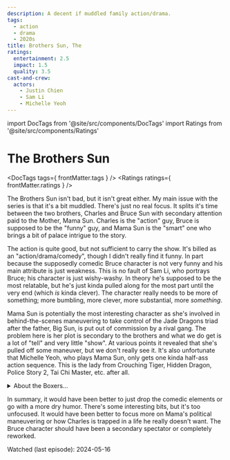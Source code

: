 ```yaml
---
description: A decent if muddled family action/drama.
tags:
  - action
  - drama
  - 2020s
title: Brothers Sun, The
ratings:
  entertainment: 2.5
  impact: 1.5
  quality: 3.5
cast-and-crew:
  actors:
    - Justin Chien
    - Sam Li
    - Michelle Yeoh
---
```

import DocTags from '@site/src/components/DocTags'
import Ratings from '@site/src/components/Ratings'

# The Brothers Sun

<DocTags tags={ frontMatter.tags } />
<Ratings ratings={ frontMatter.ratings } />

The Brothers Sun isn't bad, but it isn't great either. My main issue with the series is that it's a bit muddled. There's just no real focus. It splits it's time between the two brothers, Charles and Bruce Sun with secondary attention paid to the Mother, Mama Sun. Charles is the "action" guy, Bruce is supposed to be the "funny" guy, and Mama Sun is the "smart" one who brings a bit of palace intrigue to the story.

The action is quite good, but not sufficient to carry the show. It's billed as an "action/drama/comedy", though I didn't really find it funny. In part because the supposedly comedic Bruce character is not very funny and his main attribute is just weakness. This is no fault of Sam Li, who portrays Bruce; his character is just wishy-washy. In theory he's supposed to be the most relatable, but he's just kinda pulled along for the most part until the very end (which _is_ kinda clever). The character really needs to be more of something; more bumbling, more clever, more substantial, more _something_.

Mama Sun is potentially the most interesting character as she's involved in behind-the-scenes maneuvering to take control of the Jade Dragons triad after the father, Big Sun, is put out of commission by a rival gang. The problem here is her plot is secondary to the brothers and what we do get is a lot of "tell" and very little "show". At various points it revealed that she's pulled off some maneuver, but we don't really see it. It's also unfortunate that Michelle Yeoh, who plays Mama Sun, only gets one kinda half-ass action sequence. This is the lady from Crouching Tiger, Hidden Dragon, Police Story 2, Tai Chi Master, etc. after all.

<details className="moderate-spoiler">
  <summary>About the Boxers...</summary>

So, the boxers are this righteous counter-gang who fight against the evil triads, right? Like, they're violent and they threaten Bruce, but from everything we see, they are essentially the good guys in all this. It's just weird to have this other, highly sympathetic semi-protagonist (again, unfocused) thrown into the mix at the very end, only to have them all brutally killed. It would have made sense if Charles and Mama were set up as anti-heroes, but it's written like we're supposed to overlook the fact that the Suns are bad people... except then we're reminded that they have innocent blood on their hands? It just doesn't make any sense. A non-triad rival gang would have made a lot more sense.

</details>

In summary, it would have been better to just drop the comedic elements or go with a more dry humor. There's some interesting bits, but it's too unfocused. It would have been better to focus more on Mama's political maneuvering or how Charles is trapped in a life he really doesn't want. The Bruce character should have been a secondary spectator or completely reworked.

Watched (last episode): 2024-05-16
